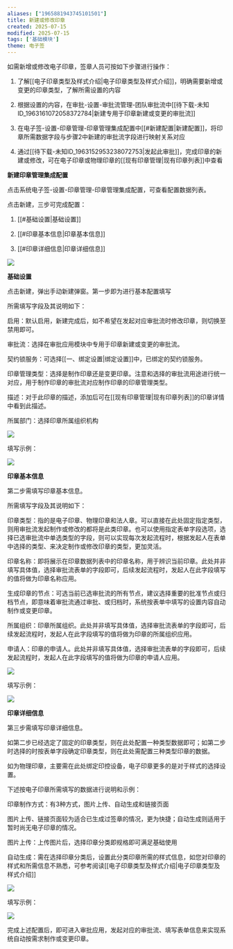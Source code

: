 ```yaml
---
aliases: ["1965881943745101501"]
title: 新建或修改印章
created: 2025-07-15
modified: 2025-07-15
tags: ['基础模块']
theme: 电子签
---
```


如需新增或修改电子印章，签章人员可按如下步骤进行操作：

1. 了解[[电子印章类型及样式介绍|电子印章类型及样式介绍]]，明确需要新增或变更的印章类型，了解所需设置的内容

2. 根据设置的内容，在审批-设置-审批流管理-团队审批流中[[待下载-未知ID_1963161072058372784|新建专用于印章新建或变更的审批流]]

3. 在电子签-设置-印章管理-印章管理集成配置中[[#新建配置|新建配置]]，将印章所需数据字段与步骤2中新建的审批流字段进行映射关系对应

4. 通过[[待下载-未知ID_1963152953238072753|发起此审批]]，完成印章的新建或修改，可在电子印章或物理印章的[[现有印章管理|现有印章列表]]中查看

**新建印章管理集成配置**

点击系统电子签-设置-印章管理-印章管理集成配置，可查看配置数据列表。

点击新建，三步可完成配置：

1. [[#基础设置|基础设置]]

2. [[#印章基本信息|印章基本信息]]

3. [[#印章详细信息|印章详细信息]]

![](74b5c8d688fb1f02ffa5fac759cb06c7.jpg)

**基础设置**

点击新建，弹出手动新建弹窗。第一步即为进行基本配置填写

所需填写字段及其说明如下：

启用：默认启用，新建完成后，如不希望在发起对应审批流时修改印章，则切换至禁用即可。

审批流：选择在审批应用模块中专用于印章新建或变更的审批流。

契约锁服务：可选择[[一、绑定设置|绑定设置]]中，已绑定的契约锁服务。

印章管理类型：选择是制作印章还是变更印章。注意和选择的审批流用途进行统一对应，用于制作印章的审批流对应制作印章的印章管理类型。

描述：对于此印章的描述，添加后可在[[现有印章管理|现有印章列表]]的印章详情中看到此描述。

所属部门：选择印章所属组织机构

![](01f9ed68d24ed382ed8165bfbbe1a60b.jpg)

填写示例：

![](71c961bdb49968565c8ae81054b26c03.jpg)

**印章基本信息**

第二步需填写印章基本信息。

所需填写字段及其说明如下：

印章类型：指的是电子印章、物理印章和法人章。可以直接在此处固定指定类型，则用审批流发起制作或修改的都将是此类印章。也可以使用指定表单字段选项，选择已选审批流中单选类型的字段，则可以实现每次发起流程时，根据发起人在表单中选择的类型、来决定制作或修改印章的类型，更加灵活。

印章名称：即将展示在印章数据列表中的印章名称，用于辨识当前印章。此处并非填写具体值，选择审批流表单的字段即可，后续发起流程时，发起人在此字段填写的值将做为印章名称应用。

生成印章的节点：可选当前已选审批流的所有节点，建议选择重要的批准节点或归档节点，即意味着审批流通过审批、或归档时，系统按表单中填写的设置内容自动制作或变更印章。

所属组织：印章所属组织。此处并非填写具体值，选择审批流表单的字段即可，后续发起流程时，发起人在此字段填写的值将做为印章的所属组织应用。

申请人：印章的申请人。此处并非填写具体值，选择审批流表单的字段即可，后续发起流程时，发起人在此字段填写的值将做为印章的申请人应用。

![](6f89e27099fa19552cdbbe479f533b14.jpg)

填写示例：

![](bd4b853c773008fb63f163b3e7443fb3.jpg)

**印章详细信息**

第三步需填写印章详细信息。

如第二步已经选定了固定的印章类型，则在此处配置一种类型数据即可；如第二步时选择的时按表单字段确定印章类型，则在此处需配置三种类型印章的数据。

如为物理印章，主要需在此处绑定印控设备，电子印章更多的是对于样式的选择设置。

下述按电子印章所需填写的数据进行说明和示例：

印章制作方式：有3种方式，图片上传、自动生成和链接页面

图片上传、链接页面较为适合已生成过签章的情况，更为快捷；自动生成则适用于暂时尚无电子印章的情况。

图片上传：上传图片后，选择印章分类即规格即可满足基础使用

自动生成：需在选择印章分类后，设置此分类印章所需的样式信息，如您对印章的样式和所需信息不熟悉，可参考阅读[[电子印章类型及样式介绍|电子印章类型及样式介绍]]

![](bea07dd1bc36b9cd58f0c1dbf1035b6f.jpg)

填写示例：

![](2ea718226e616021e880366b86ae1e72.jpg)

完成上述配置后，即可进入审批应用，发起对应的审批流、填写表单信息来实现系统自动按需求制作或变更印章。